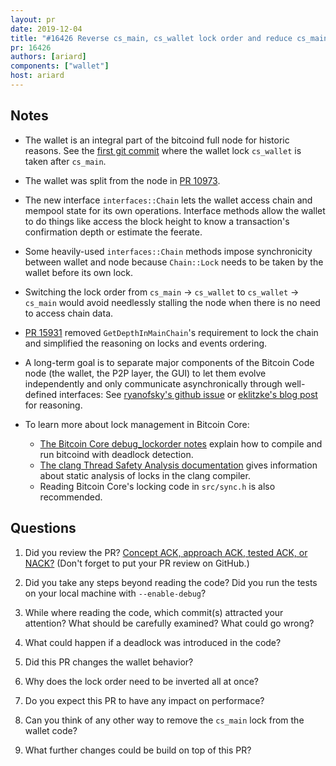 ```yaml
---
layout: pr
date: 2019-12-04
title: "#16426 Reverse cs_main, cs_wallet lock order and reduce cs_main locking"
pr: 16426
authors: [ariard]
components: ["wallet"]
host: ariard
---
```


## Notes

* The wallet is an integral part of the bitcoind full node for historic
  reasons. See the [first git
  commit](https://github.com/bitcoin/bitcoin/commit/4405b78#diff-118fcbaaba162ba17933c7893247df3aR2547)
  where the wallet lock `cs_wallet` is taken after `cs_main`.

* The wallet was split from the node in [PR 10973](https://github.com/bitcoin/bitcoin/pull/10973).

* The new interface `interfaces::Chain` lets the wallet access chain and
  mempool state for its own operations. Interface methods allow the wallet to 
  do things like access the block height to know a transaction's confirmation
  depth or estimate the feerate.

* Some heavily-used `interfaces::Chain` methods impose synchronicity between
  wallet and node because `Chain::Lock` needs to be taken by the wallet
  before its own lock.

* Switching the lock order from `cs_main` -> `cs_wallet` to `cs_wallet` ->
  `cs_main` would avoid needlessly stalling the node when there is no need to
  access chain data.

* [PR 15931](https://github.com/bitcoin/bitcoin/pull/15931) removed
  `GetDepthInMainChain`'s requirement to lock the chain and simplified the
  reasoning on locks and events ordering.

* A long-term goal is to separate major components of the Bitcoin Code node (the
  wallet, the P2P layer, the GUI) to let them evolve independently and only
  communicate asynchronically through well-defined interfaces: See
  [ryanofsky's github issue](https://github.com/bitcoin/bitcoin/pull/10102) or
  [eklitzke's blog post](https://eklitzke.org/multiprocess-bitcoin) for
  reasoning.

* To learn more about lock management in Bitcoin Core:
  * [The Bitcoin Core debug_lockorder notes](https://github.com/bitcoin/bitcoin/blob/master/doc/developer-notes.md#debug_lockorder)
    explain how to compile and run bitcoind with deadlock detection.
  * [The clang Thread Safety Analysis documentation](https://clang.llvm.org/docs/ThreadSafetyAnalysis.html)
    gives information about static analysis of locks in the clang compiler.
  * Reading Bitcoin Core's locking code in `src/sync.h` is also recommended.

## Questions

1. Did you review the PR? [Concept ACK, approach ACK, tested ACK, or
   NACK?](https://github.com/bitcoin/bitcoin/blob/master/CONTRIBUTING.md#peer-review)
   (Don't forget to put your PR review on GitHub.)

2. Did you take any steps beyond reading the code? Did you run the tests on
   your local machine with `--enable-debug`?

3. While where reading the code, which commit(s) attracted your attention? What
   should be carefully examined? What could go wrong?

4. What could happen if a deadlock was introduced in the code?

5. Did this PR changes the wallet behavior?

6. Why does the lock order need to be inverted all at once?

7. Do you expect this PR to have any impact on performace?

8. Can you think of any other way to remove the `cs_main` lock from the wallet
   code?

9. What further changes could be build on top of this PR?
